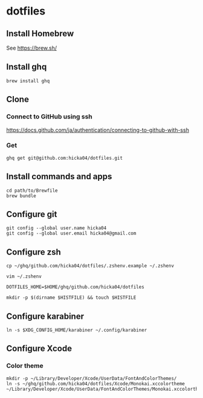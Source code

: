 # dotfiles
## Install Homebrew
See https://brew.sh/

## Install ghq
```
brew install ghq
```

## Clone
### Connect to GitHub using ssh
https://docs.github.com/ja/authentication/connecting-to-github-with-ssh

### Get
```
ghq get git@github.com:hicka04/dotfiles.git
```

## Install commands and apps
```
cd path/to/Brewfile
brew bundle
```

## Configure git
```
git config --global user.name hicka04
git config --global user.email hicka04@gmail.com
```

## Configure zsh
```
cp ~/ghq/github.com/hicka04/dotfiles/.zshenv.example ~/.zshenv
```

```
vim ~/.zshenv

DOTFILES_HOME=$HOME/ghq/github.com/hicka04/dotfiles
```

```
mkdir -p $(dirname $HISTFILE) && touch $HISTFILE
```

## Configure karabiner
```
ln -s $XDG_CONFIG_HOME/karabiner ~/.config/karabiner
```

## Configure Xcode
### Color theme
```
mkdir -p ~/Library/Developer/Xcode/UserData/FontAndColorThemes/
ln -s ~/ghq/github.com/hicka04/dotfiles/Xcode/Monokai.xccolortheme ~/Library/Developer/Xcode/UserData/FontAndColorThemes/Monokai.xccolortheme
```

